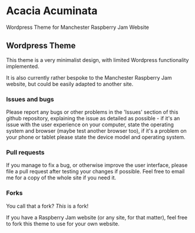 # Acacia Acuminata

Wordpress Theme for Manchester Raspberry Jam Website

## Wordpress Theme

This theme is a very minimalist design, with limited Wordpress functionality implemented.

It is also currently rather bespoke to the Manchester Raspberry Jam website, but could be easily adapted to another site.

### Issues and bugs

Please report any bugs or other problems in the 'Issues' section of this github repository, explaining the issue as detailed as possible - if it's an issue with the user experience on your computer, state the operating system and browser (maybe test another browser too), if it's a problem on your phone or tablet please state the device model and operating system.

### Pull requests

If you manage to fix a bug, or otherwise improve the user interface, please file a pull request after testing your changes if possible. Feel free to email me for a copy of the whole site if you need it.

### Forks

You call that a fork? *This* is a fork!

If you have a Raspberry Jam website (or any site, for that matter), feel free to fork this theme to use for your own website.

